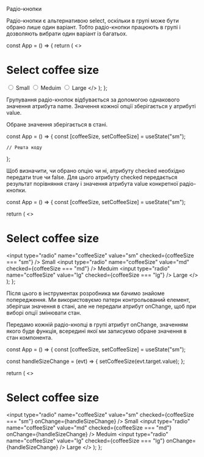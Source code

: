 Радіо-кнопки

Радіо-кнопки є альтернативою select, оскільки в групі може бути обрано лише один варіант. Тобто радіо-кнопки працюють в групі і дозволяють вибрати один варіант із багатьох.



const App = () => {
  return (
    <>
      <h1>Select coffee size</h1>
      <label>
        <input type="radio" name="coffeeSize" value="sm" />
        Small
      </label>
      <label>
        <input type="radio" name="coffeeSize" value="md" />
        Meduim
      </label>
      <label>
        <input type="radio" name="coffeeSize" value="lg" />
        Large
      </label>
    </>
  );
};



Групування радіо-кнопок відбувається за допомогою однакового значення атрибута name.
Значення кожної опції зберігається у атрибуті value.


Обране значення зберігається в стані.



const App = () => {
  const [coffeeSize, setCoffeeSize] = useState("sm");
	
	// Решта коду
};



Щоб визначити, чи обрано опцію чи ні, атрибуту checked необхідно передати true чи false. Для цього атрибуту checked передається результат порівняння стану і значення атрибута value конкретної радіо-кнопки.



const App = () => {
  const [coffeeSize, setCoffeeSize] = useState("sm");
  
  return (
    <>
      <h1>Select coffee size</h1>
      <label>
        <input
          type="radio"
          name="coffeeSize"
          value="sm"
          checked={coffeeSize === "sm"}
        />
        Small
      </label>
      <label>
        <input
          type="radio"
          name="coffeeSize"
          value="md"
          checked={coffeeSize === "md"}
        />
        Meduim
      </label>
      <label>
        <input
          type="radio"
          name="coffeeSize"
          value="lg"
          checked={coffeeSize === "lg"}
        />
        Large
      </label>
    </>
  );
};



Після цього в інструментах розробника ми бачимо знайоме попередження. Ми використовуємо патерн контрольований елемент, зберігши значення в стані, але не передали атрибут onChange, щоб при виборі опції змінювати стан.








Передамо кожній радіо-кнопці в групі атрибут onChange, значенням якого буде функція, всередині якої ми записуємо обране значення в стан компонента.



const App = () => {
  const [coffeeSize, setCoffeeSize] = useState("sm");

  const handleSizeChange = (evt) => {
    setCoffeeSize(evt.target.value);
  };

  return (
    <>
      <h1>Select coffee size</h1>
      <label>
        <input
          type="radio"
          name="coffeeSize"
          value="sm"
          checked={coffeeSize === "sm"}
          onChange={handleSizeChange}
        />
        Small
      </label>
      <label>
        <input
          type="radio"
          name="coffeeSize"
          value="md"
          checked={coffeeSize === "md"}
          onChange={handleSizeChange}
        />
        Meduim
      </label>
      <label>
        <input
          type="radio"
          name="coffeeSize"
          value="lg"
          checked={coffeeSize === "lg"}
          onChange={handleSizeChange}
        />
        Large
      </label>
    </>
  );
};

